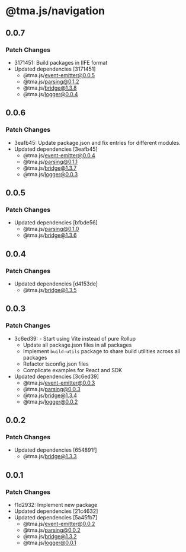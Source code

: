 # @tma.js/navigation

## 0.0.7

### Patch Changes

- 3171451: Build packages in IIFE format
- Updated dependencies [3171451]
  - @tma.js/event-emitter@0.0.5
  - @tma.js/parsing@0.1.2
  - @tma.js/bridge@1.3.8
  - @tma.js/logger@0.0.4

## 0.0.6

### Patch Changes

- 3eafb45: Update package.json and fix entries for different modules.
- Updated dependencies [3eafb45]
  - @tma.js/event-emitter@0.0.4
  - @tma.js/parsing@0.1.1
  - @tma.js/bridge@1.3.7
  - @tma.js/logger@0.0.3

## 0.0.5

### Patch Changes

- Updated dependencies [bfbde56]
  - @tma.js/parsing@0.1.0
  - @tma.js/bridge@1.3.6

## 0.0.4

### Patch Changes

- Updated dependencies [d4153de]
  - @tma.js/bridge@1.3.5

## 0.0.3

### Patch Changes

- 3c6ed39: - Start using Vite instead of pure Rollup
  - Update all package.json files in all packages
  - Implement `build-utils` package to share build utilities across all packages
  - Refactor tsconfig.json files
  - Complicate examples for React and SDK
- Updated dependencies [3c6ed39]
  - @tma.js/event-emitter@0.0.3
  - @tma.js/parsing@0.0.3
  - @tma.js/bridge@1.3.4
  - @tma.js/logger@0.0.2

## 0.0.2

### Patch Changes

- Updated dependencies [654891f]
  - @tma.js/bridge@1.3.3

## 0.0.1

### Patch Changes

- f1d2932: Implement new package
- Updated dependencies [21c4632]
- Updated dependencies [5a45fb7]
  - @tma.js/event-emitter@0.0.2
  - @tma.js/parsing@0.0.2
  - @tma.js/bridge@1.3.2
  - @tma.js/logger@0.0.1
